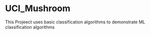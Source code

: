 # UCI_Mushroom

This Projeect uses basic classification algorithms to demonstrate ML classification algorithms